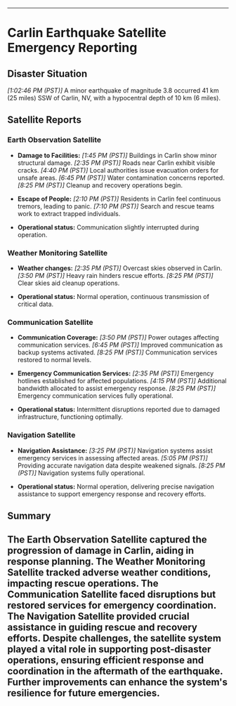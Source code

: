 ---

# Carlin Earthquake Satellite Emergency Reporting

## Disaster Situation

_[1:02:46 PM (PST)]_ A minor earthquake of magnitude 3.8 occurred 41 km (25 miles) SSW of Carlin, NV, with a hypocentral depth of 10 km (6 miles).

## Satellite Reports

### Earth Observation Satellite

- **Damage to Facilities:**
  _[1:45 PM (PST)]_ Buildings in Carlin show minor structural damage.
  _[2:35 PM (PST)]_ Roads near Carlin exhibit visible cracks.
  _[4:40 PM (PST)]_ Local authorities issue evacuation orders for unsafe areas.
  _[6:45 PM (PST)]_ Water contamination concerns reported.
  _[8:25 PM (PST)]_ Cleanup and recovery operations begin.

- **Escape of People:**
  _[2:10 PM (PST)]_ Residents in Carlin feel continuous tremors, leading to panic.
  _[7:10 PM (PST)]_ Search and rescue teams work to extract trapped individuals.

- **Operational status:**
  Communication slightly interrupted during operation.

### Weather Monitoring Satellite

- **Weather changes:**
  _[2:35 PM (PST)]_ Overcast skies observed in Carlin.
  _[3:50 PM (PST)]_ Heavy rain hinders rescue efforts.
  _[8:25 PM (PST)]_ Clear skies aid cleanup operations.

- **Operational status:**
  Normal operation, continuous transmission of critical data.

### Communication Satellite

- **Communication Coverage:**
  _[3:50 PM (PST)]_ Power outages affecting communication services.
  _[6:45 PM (PST)]_ Improved communication as backup systems activated.
  _[8:25 PM (PST)]_ Communication services restored to normal levels.

- **Emergency Communication Services:**
  _[2:35 PM (PST)]_ Emergency hotlines established for affected populations.
  _[4:15 PM (PST)]_ Additional bandwidth allocated to assist emergency response.
  _[8:25 PM (PST)]_ Emergency communication services fully operational.

- **Operational status:**
  Intermittent disruptions reported due to damaged infrastructure, functioning optimally.

### Navigation Satellite

- **Navigation Assistance:**
  _[3:25 PM (PST)]_ Navigation systems assist emergency services in assessing affected areas.
  _[5:05 PM (PST)]_ Providing accurate navigation data despite weakened signals.
  _[8:25 PM (PST)]_ Navigation systems fully operational.

- **Operational status:**
  Normal operation, delivering precise navigation assistance to support emergency response and recovery efforts.

## Summary

## The Earth Observation Satellite captured the progression of damage in Carlin, aiding in response planning. The Weather Monitoring Satellite tracked adverse weather conditions, impacting rescue operations. The Communication Satellite faced disruptions but restored services for emergency coordination. The Navigation Satellite provided crucial assistance in guiding rescue and recovery efforts. Despite challenges, the satellite system played a vital role in supporting post-disaster operations, ensuring efficient response and coordination in the aftermath of the earthquake. Further improvements can enhance the system's resilience for future emergencies.
